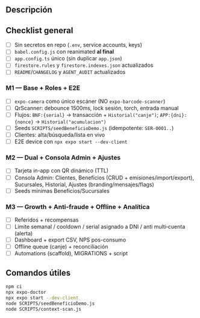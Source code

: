 
## Descripción
<!-- ¿Qué problema resuelve este PR? Resumen corto de cambios. -->

## Checklist general
- [ ] Sin secretos en repo (`.env`, service accounts, keys)
- [ ] `babel.config.js` con reanimated **al final**
- [ ] `app.config.ts` único (sin duplicar `app.json`)
- [ ] `firestore.rules` y `firestore.indexes.json` actualizados
- [ ] `README`/`CHANGELOG` y `AGENT_AUDIT` actualizados

### M1 — Base + Roles + E2E
- [ ] `expo-camera` como único escáner (NO `expo-barcode-scanner`)
- [ ] QrScanner: debounce 1500ms, lock sesión, torch, entrada manual
- [ ] Flujos: `BNF:{serial}` → transacción + `Historial("canje")`; `APP:{dni}:{nonce}` → `Historial("acumulacion")`
- [ ] Seeds `SCRIPTS/seedBeneficioDemo.js` (idempotente: `SER-0001..`)
- [ ] Clientes: alta/búsqueda/lista en vivo
- [ ] E2E device con `npx expo start --dev-client`

### M2 — Dual + Consola Admin + Ajustes
- [ ] Tarjeta in-app con QR dinámico (TTL)
- [ ] Consola Admin: Clientes, Beneficios (CRUD + emisiones/import/export), Sucursales, Historial, Ajustes (branding/mensajes/flags)
- [ ] Seeds mínimas Beneficios/Sucursales

### M3 — Growth + Anti-fraude + Offline + Analítica
- [ ] Referidos + recompensas
- [ ] Límite semanal / cooldown / serial asignado a DNI / anti multi‑cuenta (alerta)
- [ ] Dashboard + export CSV, NPS pos-consumo
- [ ] Offline queue (canje) + reconciliación
- [ ] Automations (scaffold), MIGRATIONS + script

## Comandos útiles
```bash
npm ci
npx expo-doctor
npx expo start --dev-client
node SCRIPTS/seedBeneficioDemo.js
node SCRIPTS/context-scan.js
```
